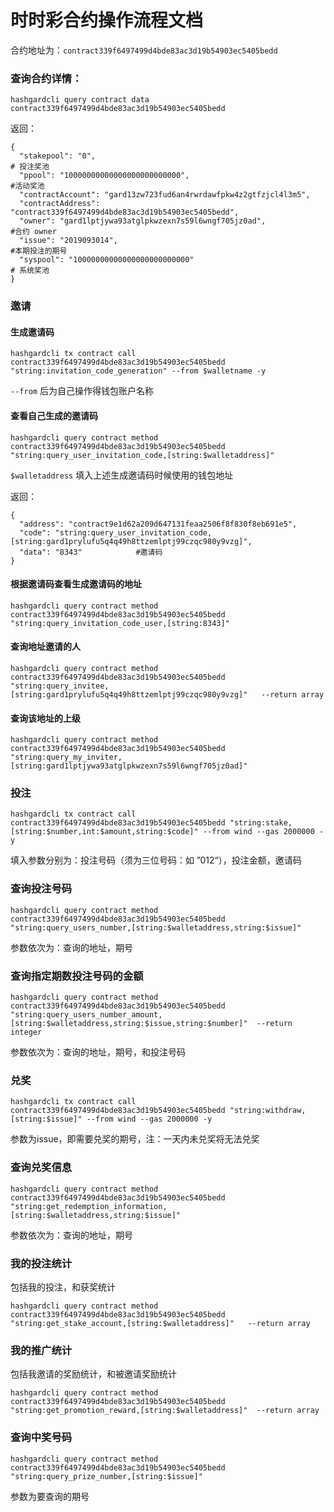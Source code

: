 # 时时彩合约操作流程文档

合约地址为：`contract339f6497499d4bde83ac3d19b54903ec5405bedd`



### 查询合约详情：

```shell
hashgardcli query contract data contract339f6497499d4bde83ac3d19b54903ec5405bedd
```

返回：

```shell
{
  "stakepool": "0",														# 投注奖池
  "ppool": "10000000000000000000000000",								#活动奖池
  "contractAccount": "gard13zw723fud6an4rwrdawfpkw4z2gtfzjcl4l3m5",
  "contractAddress": "contract339f6497499d4bde83ac3d19b54903ec5405bedd",
  "owner": "gard1lptjywa93atglpkwzexn7s59l6wngf705jz0ad",				#合约 owner
  "issue": "2019093014",												#本期投注的期号
  "syspool": "10000000000000000000000000"								# 系统奖池
}
```



### 邀请

#### 生成邀请码

```shell
hashgardcli tx contract call contract339f6497499d4bde83ac3d19b54903ec5405bedd "string:invitation_code_generation" --from $walletname -y
```

`--from` 后为自己操作得钱包账户名称



#### 查看自己生成的邀请码

```shell
hashgardcli query contract method contract339f6497499d4bde83ac3d19b54903ec5405bedd "string:query_user_invitation_code,[string:$walletaddress]"
```

`$walletaddress` 填入上述生成邀请码时候使用的钱包地址

返回：

```shell
{
  "address": "contract9e1d62a209d647131feaa2506f8f830f8eb691e5",
  "code": "string:query_user_invitation_code,[string:gard1prylufu5q4q49h8ttzemlptj99czqc980y9vzg]",
  "data": "8343"			#邀请码
}
```



#### 根据邀请码查看生成邀请码的地址

```shell
hashgardcli query contract method contract339f6497499d4bde83ac3d19b54903ec5405bedd "string:query_invitation_code_user,[string:8343]"
```



#### 查询地址邀请的人

```shell
hashgardcli query contract method contract339f6497499d4bde83ac3d19b54903ec5405bedd "string:query_invitee,[string:gard1prylufu5q4q49h8ttzemlptj99czqc980y9vzg]"   --return array
```



#### 查询该地址的上级

```shell
hashgardcli query contract method contract339f6497499d4bde83ac3d19b54903ec5405bedd "string:query_my_inviter,[string:gard1lptjywa93atglpkwzexn7s59l6wngf705jz0ad]"
```



### 投注

```shell
hashgardcli tx contract call contract339f6497499d4bde83ac3d19b54903ec5405bedd "string:stake, [string:$number,int:$amount,string:$code]" --from wind --gas 2000000 -y
```

填入参数分别为：投注号码（须为三位号码：如 ”012“），投注金额，邀请码



### 查询投注号码

```shell
hashgardcli query contract method contract339f6497499d4bde83ac3d19b54903ec5405bedd  "string:query_users_number,[string:$walletaddress,string:$issue]"
```

参数依次为：查询的地址，期号



### 查询指定期数投注号码的金额

```shell
hashgardcli query contract method contract339f6497499d4bde83ac3d19b54903ec5405bedd  "string:query_users_number_amount,[string:$walletaddress,string:$issue,string:$number]"  --return integer
```

参数依次为：查询的地址，期号，和投注号码



### 兑奖

```shell
hashgardcli tx contract call contract339f6497499d4bde83ac3d19b54903ec5405bedd "string:withdraw,[string:$issue]" --from wind --gas 2000000 -y
```

参数为issue，即需要兑奖的期号，注：一天内未兑奖将无法兑奖



### 查询兑奖信息

```shell
hashgardcli query contract method contract339f6497499d4bde83ac3d19b54903ec5405bedd  "string:get_redemption_information,[string:$walletaddress,string:$issue]"
```

参数依次为：查询的地址，期号



### 我的投注统计

包括我的投注，和获奖统计

```shell
hashgardcli query contract method contract339f6497499d4bde83ac3d19b54903ec5405bedd  "string:get_stake_account,[string:$walletaddress]"	 --return array
```



### 我的推广统计

包括我邀请的奖励统计，和被邀请奖励统计

```shell
hashgardcli query contract method contract339f6497499d4bde83ac3d19b54903ec5405bedd  "string:get_promotion_reward,[string:$walletaddress]"  --return array
```



### 查询中奖号码

```shell
hashgardcli query contract method contract339f6497499d4bde83ac3d19b54903ec5405bedd  "string:query_prize_number,[string:$issue]"
```

参数为要查询的期号



